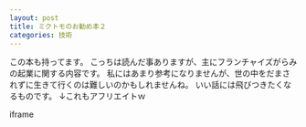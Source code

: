 ```yaml
---
layout: post
title: ミクトモのお勧め本２
categories: 技術
---
```


この本も持ってます。
こっちは読んだ事ありますが、主にフランチャイズがらみの起業に関する内容です。
私にはあまり参考になりませんが、世の中をだまされずに生きて行くのは難しいのかもしれませんね。
いい話には飛びつきたくなるものです。
↓これもアフリエイトｗ

iframe


